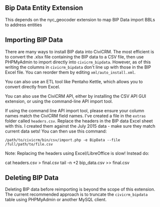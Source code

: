 ## Bip Data Entity Extension
This depends on the nyc_geocoder extension to map BIP Data import BBLs to address entities

## Importing BIP Data
There are many ways to install BIP data into CiviCRM.  The most efficient is to convert the .xlsx file containing the BIP data to a CSV file, then use PHPMyAdmin to import directly into `civicrm_bipdata`.  However, as of this writing the columns in `civicrm_bipdata` don't line up with those in the BIP Excel file.  You can reorder them by editing `xml/auto_install.xml`.

You can also use an ETL tool like Pentaho Kettle, which allows you to convert directly from Excel.

You can also use the CiviCRM API, either by installing the CSV API GUI extension, or using the command-line API import tool.

If using the command line API import tool, please ensure your column names match the CiviCRM field names.  I've created a file in the `extras` folder called `headers.csv`.  Replace the headers in the BIP data Excel sheet with this.  I created them against the July 2015 data - make sure they match current data sets!
You can then use this command:

    /path/to/civicrm/bin/csv/import.php -e BipData --file /full/path/to/file.csv

Note: Replacing the headers using Excel/LibreOffice is slow!  Instead do:

   cat headers.csv > final.csv
   tail -n +2 bip_data.csv >> final.csv

## Deleting BIP Data
Deleting BIP data before reimporting is beyond the scope of this extension.  The current recommended approach is to truncate the `civicrm_bipdata` table using PHPMyAdmin or another MySQL client.
